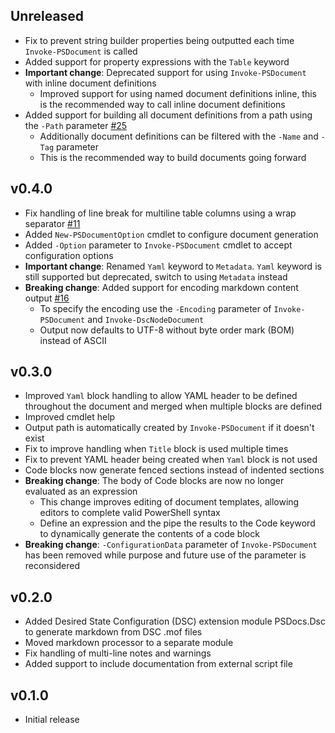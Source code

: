 
## Unreleased

- Fix to prevent string builder properties being outputted each time `Invoke-PSDocument` is called
- Added support for property expressions with the `Table` keyword
- **Important change**: Deprecated support for using `Invoke-PSDocument` with inline document definitions
  - Improved support for using named document definitions inline, this is the recommended way to call inline document definitions
- Added support for building all document definitions from a path using the `-Path` parameter [#25](https://github.com/BernieWhite/PSDocs/issues/25)
  - Additionally document definitions can be filtered with the `-Name` and `-Tag` parameter
  - This is the recommended way to build documents going forward

## v0.4.0

- Fix handling of line break for multiline table columns using a wrap separator [#11](https://github.com/BernieWhite/PSDocs/issues/11)
- Added `New-PSDocumentOption` cmdlet to configure document generation
- Added `-Option` parameter to `Invoke-PSDocument` cmdlet to accept configuration options
- **Important change**: Renamed `Yaml` keyword to `Metadata`. `Yaml` keyword is still supported but deprecated, switch to using `Metadata` instead
- **Breaking change**: Added support for encoding markdown content output [#16](https://github.com/BernieWhite/PSDocs/issues/16)
  - To specify the encoding use the `-Encoding` parameter of `Invoke-PSDocument` and `Invoke-DscNodeDocument`
  - Output now defaults to UTF-8 without byte order mark (BOM) instead of ASCII

## v0.3.0

- Improved `Yaml` block handling to allow YAML header to be defined throughout the document and merged when multiple blocks are defined
- Improved cmdlet help
- Output path is automatically created by `Invoke-PSDocument` if it doesn't exist
- Fix to improve handling when `Title` block is used multiple times
- Fix to prevent YAML header being created when `Yaml` block is not used
- Code blocks now generate fenced sections instead of indented sections
- **Breaking change**: The body of Code blocks are now no longer evaluated as an expression
  - This change improves editing of document templates, allowing editors to complete valid PowerShell syntax
  - Define an expression and the pipe the results to the Code keyword to dynamically generate the contents of a code block
- **Breaking change**: `-ConfigurationData` parameter of `Invoke-PSDocument` has been removed while purpose and future use of the parameter is reconsidered

## v0.2.0

- Added Desired State Configuration (DSC) extension module PSDocs.Dsc to generate markdown from DSC .mof files
- Moved markdown processor to a separate module
- Fix handling of multi-line notes and warnings
- Added support to include documentation from external script file

## v0.1.0

- Initial release